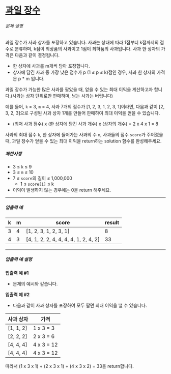 # [과일 장수](https://school.programmers.co.kr/learn/courses/30/lessons/135808)


###### 문제 설명


과일 장수가 사과 상자를 포장하고 있습니다. 사과는 상태에 따라 1점부터 k점까지의 점수로 분류하며, k점이 최상품의 사과이고 1점이 최하품의 사과입니다. 사과 한 상자의 가격은 다음과 같이 결정됩니다.


* 한 상자에 사과를 m개씩 담아 포장합니다.
* 상자에 담긴 사과 중 가장 낮은 점수가 p (1 ≤ p ≤ k)점인 경우, 사과 한 상자의 가격은 p \* m 입니다.


과일 장수가 가능한 많은 사과를 팔았을 때, 얻을 수 있는 최대 이익을 계산하고자 합니다.(사과는 상자 단위로만 판매하며, 남는 사과는 버립니다)


예를 들어, `k` \= 3, `m` \= 4, 사과 7개의 점수가 \[1, 2, 3, 1, 2, 3, 1]이라면, 다음과 같이 \[2, 3, 2, 3]으로 구성된 사과 상자 1개를 만들어 판매하여 최대 이익을 얻을 수 있습니다.


* (최저 사과 점수) x (한 상자에 담긴 사과 개수) x (상자의 개수) \= 2 x 4 x 1 \= 8


사과의 최대 점수 `k`, 한 상자에 들어가는 사과의 수 `m`, 사과들의 점수 `score`가 주어졌을 때, 과일 장수가 얻을 수 있는 최대 이익을 return하는 solution 함수를 완성해주세요.


##### 제한사항


* 3 ≤ `k` ≤ 9
* 3 ≤ `m` ≤ 10
* 7 ≤ `score`의 길이 ≤ 1,000,000
	+ 1 ≤ `score[i]` ≤ k
* 이익이 발생하지 않는 경우에는 0을 return 해주세요.




---


##### 입출력 예




| k | m | score | result |
| --- | --- | --- | --- |
| 3 | 4 | \[1, 2, 3, 1, 2, 3, 1] | 8 |
| 4 | 3 | \[4, 1, 2, 2, 4, 4, 4, 4, 1, 2, 4, 2] | 33 |




---


##### 입출력 예 설명


**입출력 예 \#1**


* 문제의 예시와 같습니다.


**입출력 예 \#2**


* 다음과 같이 사과 상자를 포장하여 모두 팔면 최대 이익을 낼 수 있습니다.




| 사과 상자 | 가격 |
| --- | --- |
| \[1, 1, 2] | 1 x 3 \= 3 |
| \[2, 2, 2] | 2 x 3 \= 6 |
| \[4, 4, 4] | 4 x 3 \= 12 |
| \[4, 4, 4] | 4 x 3 \= 12 |


따라서 (1 x 3 x 1\) \+ (2 x 3 x 1\) \+ (4 x 3 x 2\) \= 33을 return합니다.



